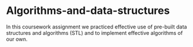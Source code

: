 # Algorithms-and-data-structures
In this coursework assignment we practiced effective use of pre-built data structures and algorithms (STL) and to implement effective algorithms of our own.
